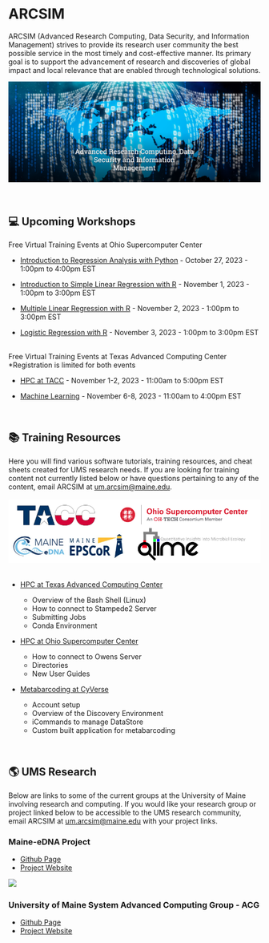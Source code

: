 # ARCSIM


ARCSIM (Advanced Research Computing, Data Security, and Information Management) strives to provide its research user community the best possible service in the most timely and cost-effective manner. Its primary goal is to support the advancement of research and discoveries of global impact and local relevance that are enabled through technological solutions.


![arcsim](https://github.com/umaine-research/.github/blob/main/arcsim.png)

<br />


## 💻  Upcoming Workshops

Free Virtual Training Events at Ohio Supercomputer Center
- [Introduction to Regression Analysis with Python](https://www.osc.edu/calendar/events/2023_10_27-webinar_introduction_to_regression_analysis_with_python) - October 27, 2023 - 1:00pm to 4:00pm EST

- [Introduction to Simple Linear Regression with R](https://www.osc.edu/calendar/events/2023_11_01-webinar_introduction_to_simple_linear_regression_with_r) - November 1, 2023 - 1:00pm to 3:00pm EST

- [Multiple Linear Regression with R](https://www.osc.edu/calendar/events/2023_11_02-webinar_multiple_linear_regression_with_r) - November 2, 2023 - 1:00pm to 3:00pm EST

- [Logistic Regression with R](https://www.osc.edu/calendar/events/2023_11_03-webinar_logistic_regression_with_r) - November 3, 2023 - 1:00pm to 3:00pm EST

<br>
Free Virtual Training Events at Texas Advanced Computing Center 
*Registration is limited for both events

- [HPC at TACC](https://tacc.utexas.edu/use-tacc/training/2023/hpc-tacc/) - November 1-2, 2023 - 11:00am to 5:00pm EST

- [Machine Learning](https://tacc.utexas.edu/use-tacc/training/2023/machine-learning/) - November 6-8, 2023 - 11:00am to 4:00pm EST


<br>

## 📚 Training Resources

Here you will find various software tutorials, training resources, and cheat sheets created for UMS research needs. If you are looking for training content not currently listed below or have questions pertaining to any of the content, email ARCSIM at <um.arcsim@maine.edu>.
<br>
<br>
<img src="https://github.com/umaine-research/TACC_Training/blob/main/logos.png" width="550">
<br>
<br>

- [HPC at Texas Advanced Computing Center](https://github.com/umaine-research/TACC_Training/wiki)

  - Overview of the Bash Shell (Linux)
  - How to connect to Stampede2 Server
  - Submitting Jobs
  - Conda Environment

- [HPC at Ohio Supercomputer Center](https://github.com/umaine-research/OSC_Training/wiki)

  - How to connect to Owens Server
  - Directories
  - New User Guides

- [Metabarcoding at CyVerse](https://github.com/umaine-research/metebarcoding-docker/wiki)

  - Account setup
  - Overview of the Discovery Environment
  - iCommands to manage DataStore
  - Custom built application for metabarcoding

<br>

## 🌎  UMS Research

Below are links to some of the current groups at the University of Maine involving research and computing. If you would like your research group or project linked below to be accessible to the UMS research community, email ARCSIM at <um.arcsim@maine.edu> with your project links. 


 ### Maine-eDNA Project

   - [Github Page](https://github.com/Maine-eDNA)
   - [Project Website](https://umaine.edu/edna/)
  <img src="https://umaine.edu/epscor/wp-content/uploads/sites/25/2020/03/MSWC-Large-e1626257540779.png" width="100">
   
 ### University of Maine System Advanced Computing Group - ACG
  
   - [Github Page](https://github.com/UMaineACG)
   - [Project Website](https://acg.maine.edu/)











